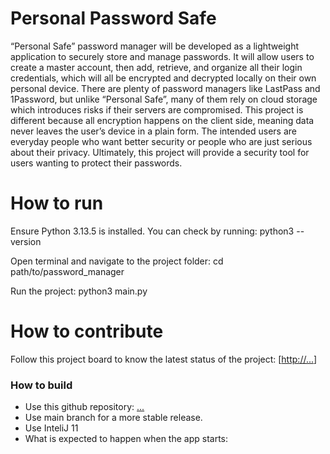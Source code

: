 # Personal Password Safe
“Personal Safe” password manager will be developed as a lightweight application to securely store and manage passwords. It will allow users to create a master account, then add, retrieve, and organize all their login credentials, which will all be encrypted and decrypted locally on their own personal device. There are plenty of password managers like LastPass and 1Password, but unlike “Personal Safe”, many of them rely on cloud storage which introduces risks if their servers are compromised. This project is different because all encryption happens on the client side, meaning data never leaves the user’s device in a plain form. The intended users are everyday people who want better security or people who are just serious about their privacy. Ultimately, this project will provide a security tool for users wanting to protect their passwords. 

# How to run
Ensure Python 3.13.5 is installed. You can check by running: python3 --version

Open terminal and navigate to the project folder: cd path/to/password_manager

Run the project: python3 main.py 

# How to contribute
Follow this project board to know the latest status of the project: [[http://...](https://github.com/orgs/cis3296f25/projects/47)] 

### How to build
- Use this github repository: [...](https://github.com/cis3296f25/final-project-01-personal-safe) 
- Use main branch for a more stable release.  
- Use InteliJ 11
- What is expected to happen when the app starts:

